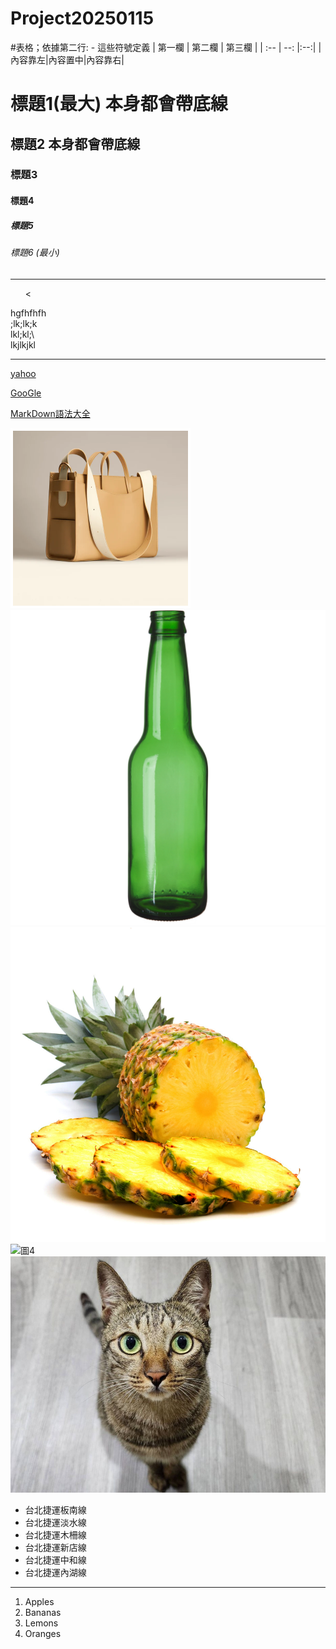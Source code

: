 # Project20250115

#表格；依據第二行: - 這些符號定義
| 第一欄 | 第二欄 | 第三欄 |
| :-- | --: |:--:|
|內容靠左|內容置中|內容靠右|

# 標題1(最大) 本身都會帶底線
## 標題2  本身都會帶底線
### 標題3
#### 標題4
##### 標題5
###### 標題6 (最小)



<hr>
  <ul>
     <
  </ul> hgfhfhfh<br>
   ;lk;lk;k<br>
   lkl;kl;\<br>
   lkjlkjkl<br>

<hr>

[yahoo](http://tw.yahoo.com)

[GooGle](http://www.google.com)



[MarkDown語法大全]([blog/index.html](https://hackmd.io/@eMP9zQQ0Qt6I8Uqp2Vqy6w/SyiOheL5N/%2FBVqowKshRH246Q7UDyodFA))

![圖1](img/newtote_704x928.png)</a>
![圖2](img/BottleG.jpg)</a>
![圖3](img/pineapple.jpg)</a>
![圖4](img/貓.jpg)</a>
![圖5](img/cat.jpg)</a>

<ul type="disk">
<li>台北捷運板南線</li>
<li>台北捷運淡水線</li>
<li>台北捷運木柵線</li>
<li>台北捷運新店線</li>
<li>台北捷運中和線</li>
<li>台北捷運內湖線</li>
</ul>

<hr>
<ol type="1">
<li>Apples</li>
<li>Bananas</li>
<li>Lemons</li>
<li>Oranges</li>
</ol>


   

